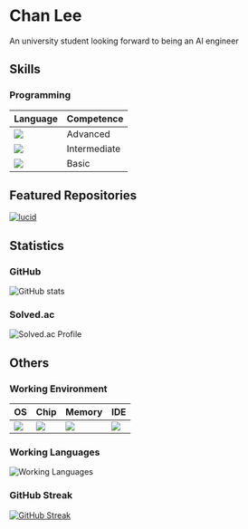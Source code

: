 # Chan Lee

An university student looking forward to being an AI engineer

## Skills

### Programming

| Language | Competence |
| --- | --- |
| ![](https://skillicons.dev/icons?i=py) | Advanced |
| ![](https://skillicons.dev/icons?i=c,cpp) | Intermediate |
| ![](https://skillicons.dev/icons?i=swift,java) | Basic |

## Featured Repositories

[![lucid](https://github-readme-stats.vercel.app/api/pin/?username=ChanLumerico&repo=lucid&theme=github_dark)](https://github.com/ChanLumerico/lucid)

## Statistics

### GitHub 

![GitHub stats](https://github-readme-stats.vercel.app/api?username=ChanLumerico&show_icons=true&theme=ambient_gradient)

### Solved.ac

![Solved.ac Profile](http://mazassumnida.wtf/api/v2/generate_badge?boj=lumerico284)

## Others

### Working Environment

| OS | Chip | Memory | IDE |
| --- | --- | --- | --- |
| ![](https://img.shields.io/badge/macos-15.2-black?style=for-the-badge&logo=apple&logoColor=white) | ![](https://img.shields.io/badge/m4%20pro-000000?style=for-the-badge&logo=apple&logoColor=white) | ![](https://img.shields.io/badge/32gb-000000?style=for-the-badge&logo=apple&logoColor=white) | ![](https://skillicons.dev/icons?i=vscode) |

### Working Languages

![Working Languages](https://github-readme-stats.vercel.app/api/top-langs/?username=ChanLumerico&theme=dark&layout=compact&langs_count=5&hide=html,jupyter%20notebook)

### GitHub Streak

[![GitHub Streak](https://streak-stats.demolab.com?user=ChanLumerico&theme=dark)](https://git.io/streak-stats)
